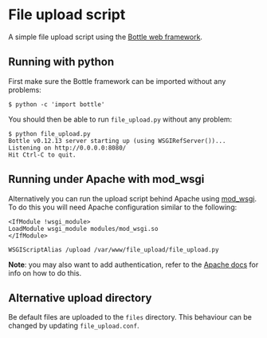 File upload script
==================
A simple file upload script using the [Bottle web framework][bottle-home].

Running with python
-------------------
First make sure the Bottle framework can be imported without any problems:

    $ python -c 'import bottle'

You should then be able to run `file_upload.py` without any problem:

    $ python file_upload.py
    Bottle v0.12.13 server starting up (using WSGIRefServer())...
    Listening on http://0.0.0.0:8080/
    Hit Ctrl-C to quit.

Running under Apache with mod_wsgi
----------------------------------
Alternatively you can run the upload script behind Apache using
[mod_wsgi][mod_wsgi-docs]. To do this you will need Apache configuration
similar to the following:

    <IfModule !wsgi_module>
    LoadModule wsgi_module modules/mod_wsgi.so
    </IfModule>

    WSGIScriptAlias /upload /var/www/file_upload/file_upload.py

__Note__: you may also want to add authentication, refer to the [Apache
docs][apache-auth-docs] for info on how to do this.

Alternative upload directory
----------------------------
Be default files are uploaded to the `files` directory. This behaviour can be
changed by updating `file_upload.conf`.

[apache-auth-docs]: https://httpd.apache.org/docs/2.4/howto/auth.html
[bottle-home]: https://bottlepy.org
[mod_wsgi-docs]: https://modwsgi.readthedocs.io
